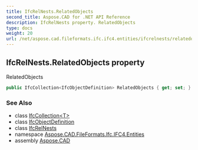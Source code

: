 ```yaml
---
title: IfcRelNests.RelatedObjects
second_title: Aspose.CAD for .NET API Reference
description: IfcRelNests property. RelatedObjects
type: docs
weight: 20
url: /net/aspose.cad.fileformats.ifc.ifc4.entities/ifcrelnests/relatedobjects/
---
```

## IfcRelNests.RelatedObjects property

RelatedObjects

```csharp
public IfcCollection<IfcObjectDefinition> RelatedObjects { get; set; }
```

### See Also

* class [IfcCollection&lt;T&gt;](../../../aspose.cad.fileformats.ifc/ifccollection-1/)
* class [IfcObjectDefinition](../../ifcobjectdefinition/)
* class [IfcRelNests](../)
* namespace [Aspose.CAD.FileFormats.Ifc.IFC4.Entities](../../ifcrelnests/)
* assembly [Aspose.CAD](../../../)


